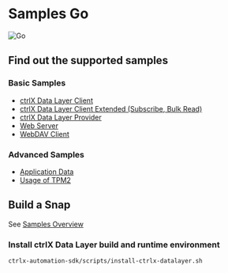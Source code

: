 # Samples Go

![Go](https://encrypted-tbn0.gstatic.com/images?q=tbn:ANd9GcTN4W4k4zseh-AKurUNiz98TiScprGtQNykdQ&usqp=CAU)

## Find out the supported samples

### Basic Samples

* [ctrlX Data Layer Client](./datalayer.client.simple/README.md)
* [ctrlX Data Layer Client Extended (Subscribe, Bulk Read)](./datalayer.client.ext/README.md)
* [ctrlX Data Layer Provider](./datalayer.provider.simple/README.md)
* [Web Server](./webserver/README.md)
* [WebDAV Client](./webdav.client/README.md)

### Advanced Samples

* [Application Data](./appdata/README.md)
* [Usage of TPM2](./tpm2.srk/README.md)

## Build a Snap

See [Samples Overview](../samples.md)

### Install ctrlX Data Layer build and runtime environment

```bash
ctrlx-automation-sdk/scripts/install-ctrlx-datalayer.sh
```
